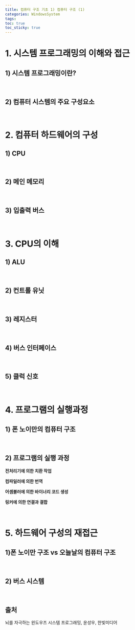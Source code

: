 ```yaml
---
title: 컴퓨터 구조 기초 1) 컴퓨터 구조 (1)
categories: WindowsSystem
tags: 
toc: true
toc_sticky: true
---
```

# **1. 시스템 프로그래밍의 이해와 접근**

## **1) 시스템 프로그래밍이란?**

<br/>

## **2) 컴퓨터 시스템의 주요 구성요소**

<br/>

# **2. 컴퓨터 하드웨어의 구성**

## **1) CPU**

<br/>

## **2) 메인 메모리**

<br/>

## **3) 입출력 버스**

<br/>

# **3. CPU의 이해**

## **1) ALU**

<br/>

## **2) 컨트롤 유닛**

<br/>

## **3) 레지스터**

<br/>

## **4) 버스 인터페이스**

<br/>

## **5) 클럭 신호**

<br/>

# **4. 프로그램의 실행과정**

## **1) 폰 노이만의 컴퓨터 구조**

<br/>

## **2) 프로그램의 실행 과정**

**전처리기에 의한 치환 작업**

**컴파일러에 의한 번역**

**어셈블러에 의한 바이너리 코드 생성**

**링커에 의한 연결과 결합**

<br/>

# **5. 하드웨어 구성의 재접근**

## **1)폰 노이만 구조 vs 오늘날의 컴퓨터 구조**

<br/>

## **2) 버스 시스템**

<br/>

## **출처**

뇌를 자극하는 윈도우즈 시스템 프로그래밍, 윤성우, 한빛미디어
